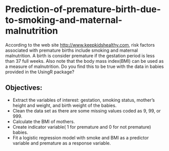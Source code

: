 # Prediction-of-premature-birth-due-to-smoking-and-maternal-malnutrition
According to the web site http://www.keepkidshealthy.com, risk factors associated with premature births
include smoking and maternal malnutrition. A birth is consider premature if the gestation period is less than 37 full
weeks. Also note that the body mass index(BMI) can be used as a measure of malnutrition. Do you find this to be
true with the data in babies provided in the UsingR package?<br>
## Objectives:
- Extract the variables of interest: gestation, smoking status, mother’s height and weight, and birth weight of the
babies. 
- Clean the data set as there are some missing values coded as 9, 99, or 999. 
- Calculate the BMI of mothers.
- Create indicator variable( 1 for premature and 0 for not premature) babies.
- Fit a logistic regression model with smoke and BMI as a predictor variable and premature as a response variable.
